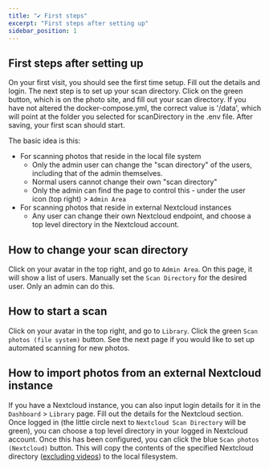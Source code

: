 ```yaml
---
title: "✔️ First steps"
excerpt: "First steps after setting up"
sidebar_position: 1
---
```


## First steps after setting up

On your first visit, you should see the first time setup. Fill out the details and login. The next step is to set up your scan directory. Click on the green button, which is on the photo site, and fill out your scan directory. If you have not altered the docker-compose.yml, the correct value is '/data', which will point at the folder you selected for scanDirectory in the .env file. After saving, your first scan should start.

The basic idea is this:

- For scanning photos that reside in the local file system
  - Only the admin user can change the "scan directory" of the users, including that of the admin themselves.
  - Normal users cannot change their own "scan directory"
  - Only the admin can find the page to control this - under the user icon (top right) > `Admin Area`
- For scanning photos that reside in external Nextcloud instances
  - Any user can change their own Nextcloud endpoint, and choose a top level directory in the Nextcloud account.

## How to change your scan directory

Click on your avatar in the top right, and go to `Admin Area`. On this page, it will show a list of users. Manually set the `Scan Directory` for the desired user. Only an admin can do this.

## How to start a scan

Click on your avatar in the top right, and go to `Library`. Click the green `Scan photos (file system)` button. See the next page if you would like to set up automated scanning for new photos.

## How to import photos from an external Nextcloud instance

If you have a Nextcloud instance, you can also input login details for it in the `Dashboard` > `Library` page.
Fill out the details for the Nextcloud section. Once logged in (the little circle next to `Nextcloud Scan Directory` will be green), you can choose a top level directory in your logged in Nextcloud account. Once this has been configured, you can click the blue `Scan photos (Nextcloud)` button. This will copy the contents of the specified Nextcloud directory ([excluding videos](https://github.com/LibrePhotos/librephotos/issues/278)) to the local filesystem.
